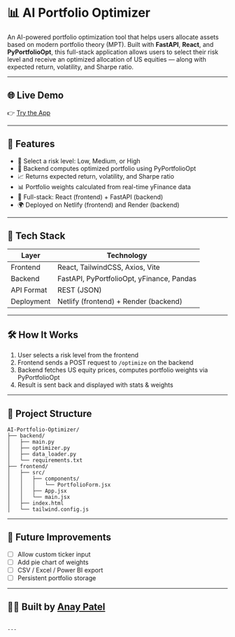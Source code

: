 # 📊 AI Portfolio Optimizer

An AI-powered portfolio optimization tool that helps users allocate assets based on modern portfolio theory (MPT). Built with **FastAPI**, **React**, and **PyPortfolioOpt**, this full-stack application allows users to select their risk level and receive an optimized allocation of US equities — along with expected return, volatility, and Sharpe ratio.

---

## 🌐 Live Demo

👉 [Try the App](https://ai-portfolio-frontend.netlify.app)

---

## 🚀 Features

- 🎯 Select a risk level: Low, Medium, or High
- 🧠 Backend computes optimized portfolio using PyPortfolioOpt
- 📈 Returns expected return, volatility, and Sharpe ratio
- 📊 Portfolio weights calculated from real-time yFinance data
- 🔌 Full-stack: React (frontend) + FastAPI (backend)
- 🌍 Deployed on Netlify (frontend) and Render (backend)

---

## 🧠 Tech Stack

| Layer      | Technology                               |
|------------|-------------------------------------------|
| Frontend   | React, TailwindCSS, Axios, Vite           |
| Backend    | FastAPI, PyPortfolioOpt, yFinance, Pandas |
| API Format | REST (JSON)                               |
| Deployment | Netlify (frontend) + Render (backend)     |

---

## 🛠 How It Works

1. User selects a risk level from the frontend
2. Frontend sends a POST request to `/optimize` on the backend
3. Backend fetches US equity prices, computes portfolio weights via PyPortfolioOpt
4. Result is sent back and displayed with stats & weights

---

## 📂 Project Structure

```
AI-Portfolio-Optimizer/
├── backend/
│   ├── main.py
│   ├── optimizer.py
│   ├── data_loader.py
│   └── requirements.txt
├── frontend/
│   ├── src/
│   │   ├── components/
│   │   │   └── PortfolioForm.jsx
│   │   ├── App.jsx
│   │   └── main.jsx
│   ├── index.html
│   └── tailwind.config.js
```

---

## 🔮 Future Improvements

- [ ] Allow custom ticker input
- [ ] Add pie chart of weights
- [ ] CSV / Excel / Power BI export
- [ ] Persistent portfolio storage

---

## 👨‍💻 Built by [Anay Patel](https://www.linkedin.com/in/anaypatel26)
```

---